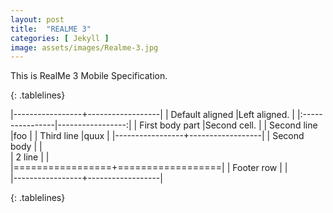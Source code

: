 ```yaml
---
layout: post
title:  "REALME 3"
categories: [ Jekyll ]
image: assets/images/Realme-3.jpg
---
```


This is RealMe 3 Mobile Specification. 


<style>
.tablelines table, .tablelines td, .tablelines th {
        border: 1px solid black;
        }
</style>

{: .tablelines}


|-----------------+------------------|
| Default aligned |Left aligned.     | 
|:----------------|-----------------:|
| First body part |Second cell.      |
| Second line     |foo               | 
| Third line      |quux              | 
|-----------------+------------------|
| Second body     |                  |                
| 2 line          |                  |               
|=================+==================|
| Footer row      |                  |              
|-----------------+------------------|

{: .tablelines}







